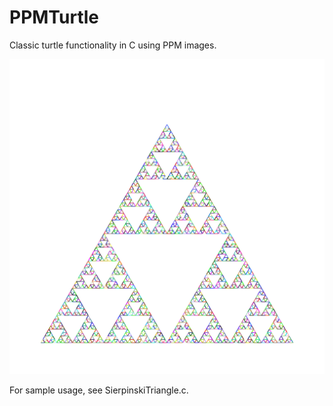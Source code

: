 # PPMTurtle
Classic turtle functionality in C using PPM images.

![alt text](https://github.com/CTJeffries/PPMTurtle/blob/master/Sierpinski.png "The Sierpinski Gasket.")

For sample usage, see SierpinskiTriangle.c.

